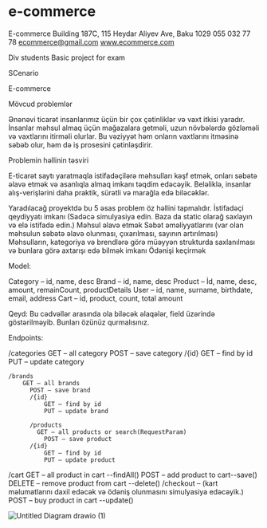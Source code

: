 # e-commerce
E-commerce
Building 187C, 115 Heydar Aliyev Ave, Baku 1029  055 032 77 78
ecommerce@gmail.com  www.ecommerce.com


Div students
Basic project for exam


SCenario

E-commerce

Mövcud problemlər

Ənənəvi ticarət insanlarımız üçün bir çox çətinliklər və vaxt itkisi yaradır. İnsanlar məhsul almaq üçün mağazalara getməli, uzun növbələrdə gözləməli və vaxtlarını itirməli olurlar. Bu vəziyyət həm onların vaxtlarını itməsinə səbəb olur, həm də iş prosesini çətinləşdirir.

Problemin həllinin təsviri

E-ticarət saytı yaratmaqla istifadəçilərə məhsulları kəşf etmək, onları səbətə əlavə etmək və asanlıqla almaq imkanı təqdim edəcəyik. Beləliklə, insanlar alış-verişlərini daha praktik, sürətli və marağla edə biləcəklər.

Yaradılacağ proyektdə bu 5 əsas problem öz həllini tapmalıdır.
İstifadəçi qeydiyyatı imkanı (Sadəcə simulyasiya edin. Baza da static olarağ saxlayın və elə istifadə edin.)
Məhsul əlavə etmək
Səbət əməliyyatlarını (var olan məhsulun səbətə əlavə olunması, çıxarılması, sayının artırılması)
Məhsulların, kategoriya və brendlərə görə müəyyən strukturda saxlanılması və bunlara görə axtarışı edə bilmək imkanı
Ödənişi keçirmək



Model:

Category – id, name, desc
Brand – id, name, desc
Product – İd, name, desc, amount, remainCount, productDetails
User – id, name, surname, birthdate, email, address
Cart – id, product, count, total amount

Qeyd: Bu cədvəllər arasında ola biləcək əlaqələr, field üzərində göstərilməyib. Bunları özünüz qurmalısınız.


Endpoints:

/categories
    GET – all category
     POST – save category
     /{id}
         GET – find by id
         PUT – update category
     
    /brands
        GET – all brands
          POST – save brand
          /{id}
              GET – find by id
              PUT – update brand
      
          /products
            GET – all products or search(RequestParam)
              POST – save product
          /{id}
              GET – find by id
              PUT – update product
 /cart
    GET – all product in cart --findAll()
     POST – add product to cart--save()
     DELETE – remove product from cart --delete()
    /checkout – (kart məlumatlarını daxil edəcək və ödəniş olunmasını simulyasiya edəcəyik.)
        POST – buy product in cart --update()

![Untitled Diagram drawio (1)](https://github.com/jahangirzadanurlan/e-commerce/assets/103985861/5635be22-83e8-497a-8366-4df9c04f7357)














